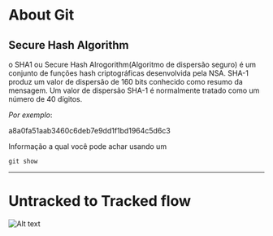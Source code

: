# About Git

## Secure Hash Algorithm

o SHA1 ou Secure Hash Alrogorithm(Algoritmo de dispersão seguro) é um conjunto de funções hash criptográficas desenvolvida pela NSA. SHA-1 produz um valor de dispersão de 160 bits conhecido como resumo da mensagem. Um valor de dispersão SHA-1 é normalmente tratado como um número de 40 dígitos.

*Por exemplo*:

a8a0fa51aab3460c6deb7e9dd1f1bd1964c5d6c3

Informação a qual você pode achar usando um

```
git show
```

---

# Untracked to Tracked flow

![Alt text](/home/japa/Downloads/trackingflow.jpeg)

